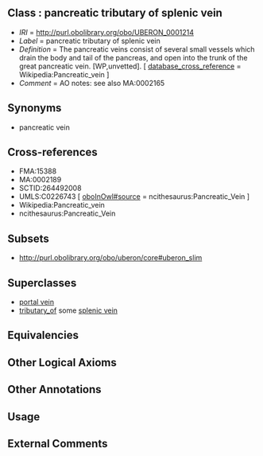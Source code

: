 
## Class : pancreatic tributary of splenic vein

 * *IRI* = http://purl.obolibrary.org/obo/UBERON_0001214
 * *Label* = pancreatic tributary of splenic vein
 * *Definition* = The pancreatic veins consist of several small vessels which drain the body and tail of the pancreas, and open into the trunk of the great pancreatic vein. [WP,unvetted]. [ [database_cross_reference](../../ef/oboInOwl#hasDbXref.md) = Wikipedia:Pancreatic_vein ]
 * *Comment* = AO notes: see also  MA:0002165

## Synonyms

 * pancreatic vein

## Cross-references

 * FMA:15388
 * MA:0002189
 * SCTID:264492008
 * UMLS:C0226743 [ [oboInOwl#source](../../ce/oboInOwl#source.md) = ncithesaurus:Pancreatic_Vein ]
 * Wikipedia:Pancreatic_vein
 * ncithesaurus:Pancreatic_Vein

## Subsets

 * http://purl.obolibrary.org/obo/uberon/core#uberon_slim

## Superclasses

 * [portal vein](../../UBERON/17/UBERON_0002017.md)
 * [tributary_of](../../core#tributary/of/core#tributary_of.md) some [splenic vein](../../UBERON/13/UBERON_0003713.md)

## Equivalencies


## Other Logical Axioms


## Other Annotations


## Usage


## External Comments

